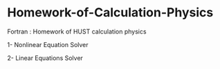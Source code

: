 # Homework-of-Calculation-Physics
Fortran : Homework of HUST calculation physics

1- Nonlinear Equation Solver

2- Linear Equations Solver
